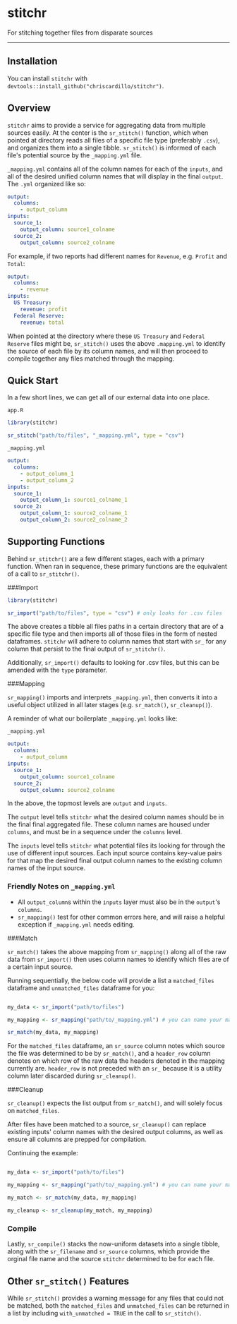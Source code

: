 # stitchr
For stitching together files from disparate sources

-----

## Installation

You can install `stitchr` with `devtools::install_github("chriscardillo/stitchr")`.

## Overview

`stitchr` aims to provide a service for aggregating data from multiple sources easily. At the center is the `sr_stitch()` function, which when pointed at directory reads all files of a specific file type (preferably `.csv`), and organizes them into a single tibble. `sr_stitch()` is informed of each file's potential source by the `_mapping.yml` file. 

`_mapping.yml` contains all of the column names for each of the `inputs`, and all of the desired unified column names that will display in the final `output`. The `.yml` organized like so:


```yml
output:
  columns:
    - output_column
inputs:
  source_1:
    output_column: source1_colname
  source_2:
    output_column: source2_colname
```

For example, if two reports had different names for `Revenue`, e.g. `Profit` and `Total`:

```yml
output:
  columns:
    - revenue
inputs:
  US Treasury:
    revenue: profit
  Federal Reserve:
    revenue: total
```

When pointed at the directory where these `US Treasury` and `Federal Reserve` files might be, `sr_stitch()` uses the above `.mapping.yml` to identify the source of each file by its column names, and will then proceed to compile together any files matched through the mapping.

## Quick Start

In a few short lines, we can get all of our external data into one place.

`app.R`
```r
library(stitchr)

sr_stitch("path/to/files", "_mapping.yml", type = "csv")
```

`_mapping.yml`
```yml
output:
  columns:
    - output_column_1
    - output_column_2
inputs:
  source_1:
    output_column_1: source1_colname_1
  source_2:
    output_column_1: source2_colname_1
    output_column_2: source2_colname_2
```

## Supporting Functions

Behind `sr_stitchr()` are a few different stages, each with a primary function. When ran in sequence, these primary functions are the equivalent of a call to `sr_stitchr()`.

###Import

```r
library(stitchr)

sr_import("path/to/files", type = "csv") # only looks for .csv files
```

The above creates a tibble all files paths in a certain directory that are of a specific file type and then imports all of those files in the form of nested dataframes. `stitchr` will adhere to column names that start with `sr_` for any column that persist to the final output of `sr_stitchr()`.

Additionally, `sr_import()` defaults to looking for .csv files, but this can be amended with the `type` parameter.

###Mapping

`sr_mapping()` imports and interprets `_mapping.yml`, then converts it into a useful object utilized in all later stages (e.g. `sr_match()`, `sr_cleanup()`).

A reminder of what our boilerplate `_mapping.yml` looks like:

`_mapping.yml`
```yml
output:
  columns:
    - output_column
inputs:
  source_1:
    output_column: source1_colname
  source_2:
    output_column: source2_colname
```

In the above, the topmost levels are `output` and `inputs`.

The `output` level tells `stitchr` what the desired column names should be in the final final aggregated file. These column names are housed under `columns`, and must be in a sequence under the `columns` level.

The `inputs` level tells `stitchr` what potential files its looking for through the use of different input sources. Each input source contains key-value pairs for that map the desired final output column names to the existing column names of the input source.

### Friendly Notes on `_mapping.yml`

- All `output_column`s within the `inputs` layer must also be in the `output`'s `columns`.
- `sr_mapping()` test for other common errors here, and will raise a helpful exception if `_mapping.yml` needs editing.

###Match

`sr_match()` takes the above mapping from `sr_mapping()` along all of the raw data from `sr_import()` then uses column names to identify which files are of a certain input source.

Running sequentially, the below code will provide a list a `matched_files` dataframe and `unmatched_files` dataframe for you:

```r

my_data <- sr_import("path/to/files")

my_mapping <- sr_mapping("path/to/_mapping.yml") # you can name your mapping whatever you want

sr_match(my_data, my_mapping)

```

For the `matched_files` dataframe, an `sr_source` column notes which source the file was determined to be by `sr_match()`, and a `header_row` column denotes on which row of the raw data the headers denoted in the mapping currently are. `header_row` is not preceded with an `sr_` because it is a utility column later discarded during `sr_cleanup()`.

###Cleanup

`sr_cleanup()` expects the list output from `sr_match()`, and will solely focus on `matched_files`.

After files have been matched to a source, `sr_cleanup()` can replace existing inputs' column names with the desired output columns, as well as ensure all columns are prepped for compilation.

Continuing the example:

```r

my_data <- sr_import("path/to/files")

my_mapping <- sr_mapping("path/to/_mapping.yml") # you can name your mapping whatever you want

my_match <- sr_match(my_data, my_mapping)

my_cleanup <- sr_cleanup(my_match, my_mapping)

```

### Compile

Lastly, `sr_compile()` stacks the now-uniform datasets into a single tibble, along with the `sr_filename` and `sr_source` columns, which provide the orginal file name and the source `stitchr` determined to be for each file.

## Other `sr_stitch()` Features

While `sr_stitch()` provides a warning message for any files that could not be matched, both the `matched_files` and `unmatched_files` can be returned in a list by including `with_unmatched = TRUE` in the call to `sr_stitch()`.
